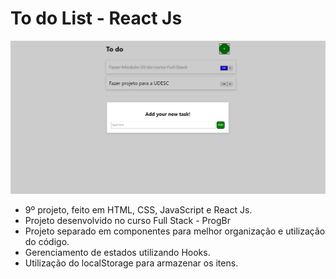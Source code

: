 # To do List - React Js

![Screenshot](screenshot.png)

* 9º projeto, feito em HTML, CSS, JavaScript e React Js.
* Projeto desenvolvido no curso Full Stack - ProgBr
* Projeto separado em componentes para melhor organização e utilização do código.
* Gerenciamento de estados utilizando Hooks.
* Utilização do localStorage para armazenar os itens.